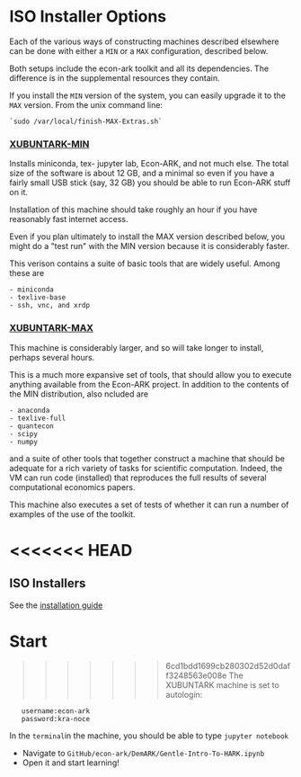 # ISO Installer Options

Each of the various ways of constructing machines described elsewhere can be done with either a `MIN` or a `MAX` configuration, described below.

Both setups include the econ-ark toolkit and all its dependencies. The difference is in the supplemental resources they contain.

If you install the `MIN` version of the system, you can easily upgrade it to the `MAX` version. From the unix command line:

	`sudo /var/local/finish-MAX-Extras.sh`

### [XUBUNTARK-MIN](https://drive.google.com/drive/folders/1WVs4TpsMrB8erCIykymzMYmYtxvTjtwk)

Installs miniconda, tex- jupyter lab, Econ-ARK, and not much else. The total size
of the software is about 12 GB, and a minimal so even if you have a fairly small USB
stick (say, 32 GB) you should be able to run Econ-ARK stuff on it.

Installation of this machine should take roughly an hour if you have reasonably
fast internet access.

Even if you plan ultimately to install the MAX version described below, you might
do a "test run" with the MIN version because it is considerably faster.

This verison contains a suite of basic tools that are widely useful. Among these are

	- miniconda
	- texlive-base
	- ssh, vnc, and xrdp

### [XUBUNTARK-MAX](https://drive.google.com/drive/u/5/folders/1FjI6ORW45gNKVpLe_-NuZxF61T4i-0kD)

This machine is considerably larger, and so will take longer to install, perhaps
several hours.

This is a much more expansive set of tools, that should allow you to execute anything available from the Econ-ARK project. In addition to the contents of the MIN distribution, also ncluded are

	- anaconda
	- texlive-full
	- quantecon
	- scipy
	- numpy
	
and a suite of other tools that together construct a machine that should be adequate for a rich variety of tasks for scientific computation. Indeed, the VM can run code (installed) that reproduces the full results of several computational economics papers.

This machine also executes a set of tests of whether it can run a number of examples of the use of the toolkit.

<<<<<<< HEAD
=======

## ISO Installers

See the [installation guide](https://github.com/econ-ark/econ-ark-tools/blob/master/Virtual/README.md#Size)

# Start

>>>>>>> 6cd1bdd1699cb280302d52d0daff3248563e008e
The XUBUNTARK machine is set to autologin:
```
   username:econ-ark
   password:kra-noce
```
In the `terminal`in the machine, you should be able to type `jupyter notebook`
   * Navigate to `GitHub/econ-ark/DemARK/Gentle-Intro-To-HARK.ipynb`
   * Open it and start learning!
